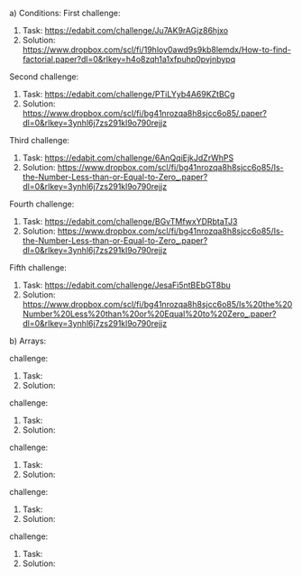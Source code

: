 a) Conditions:
First challenge:
1. Task: https://edabit.com/challenge/Ju7AK9rAGjz86hjxo
2. Solution: https://www.dropbox.com/scl/fi/19hloy0awd9s9kb8lemdx/How-to-find-factorial.paper?dl=0&rlkey=h4o8zqh1a1xfpuhp0pvjnbypq

Second challenge:
1. Task: https://edabit.com/challenge/PTiLYyb4A69KZtBCg
2. Solution: https://www.dropbox.com/scl/fi/bg41nrozqa8h8sjcc6o85/.paper?dl=0&rlkey=3ynhl6j7zs291kl9o790rejjz

Third challenge:
1. Task: https://edabit.com/challenge/6AnQqiEjkJdZrWhPS
2. Solution: https://www.dropbox.com/scl/fi/bg41nrozqa8h8sjcc6o85/Is-the-Number-Less-than-or-Equal-to-Zero_.paper?dl=0&rlkey=3ynhl6j7zs291kl9o790rejjz

Fourth challenge:
1. Task: https://edabit.com/challenge/BGvTMfwxYDRbtaTJ3
2. Solution: https://www.dropbox.com/scl/fi/bg41nrozqa8h8sjcc6o85/Is-the-Number-Less-than-or-Equal-to-Zero_.paper?dl=0&rlkey=3ynhl6j7zs291kl9o790rejjz

Fifth challenge:
1. Task: https://edabit.com/challenge/JesaFi5ntBEbGT8bu
2. Solution: https://www.dropbox.com/scl/fi/bg41nrozqa8h8sjcc6o85/Is%20the%20Number%20Less%20than%20or%20Equal%20to%20Zero_.paper?dl=0&rlkey=3ynhl6j7zs291kl9o790rejjz

b) Arrays: 

challenge:
1. Task: 
2. Solution:

challenge:
1. Task: 
2. Solution:

challenge:
1. Task: 
2. Solution:

challenge:
1. Task: 
2. Solution:

challenge:
1. Task: 
2. Solution:
